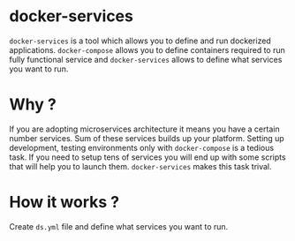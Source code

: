 # docker-services

`docker-services` is a tool which allows you to define and run dockerized applications. `docker-compose` allows you to define containers required to run fully functional service and `docker-services` allows to define what services you want to run.

# Why ?

If you are adopting microservices architecture it means you have a certain number services. Sum of these services builds up your platform. Setting up development, testing environments only with `docker-compose` is a tedious task. If you need to setup tens of services you will end up with some scripts that will help you to launch them. `docker-services` makes this task trival.

# How it works ?

Create `ds.yml` file and define what services you want to run.

```
```

